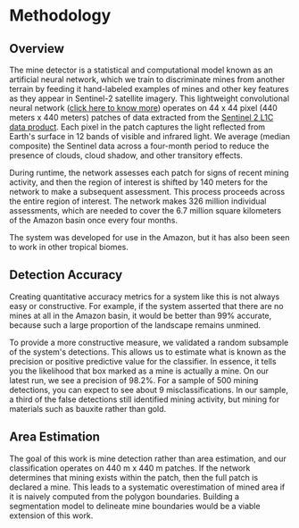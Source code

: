 # Methodology

## Overview

The mine detector is a statistical and computational model known as an artificial neural network, which we train to discriminate mines from another terrain by feeding it hand-labeled examples of mines and other key features as they appear in Sentinel-2 satellite imagery. This lightweight convolutional neural network ([click here to know more](https://en.wikipedia.org/wiki/Convolutional_neural_network)) operates on 44 x 44 pixel (440 meters x 440 meters) patches of data extracted from the [Sentinel 2 L1C data product](https://sentinel.esa.int/web/sentinel/missions/sentinel-2). Each pixel in the patch captures the light reflected from Earth's surface in 12 bands of visible and infrared light. We average (median composite) the Sentinel data across a four-month period to reduce the presence of clouds, cloud shadow, and other transitory effects.

During runtime, the network assesses each patch for signs of recent mining activity, and then the region of interest is shifted by 140 meters for the network to make a subsequent assessment. This process proceeds across the entire region of interest. The network makes 326 million individual assessments, which are needed to cover the 6.7 million square kilometers of the Amazon basin once every four months.

The system was developed for use in the Amazon, but it has also been seen to work in other tropical biomes.

## Detection Accuracy

Creating quantitative accuracy metrics for a system like this is not always easy or constructive. For example, if the system asserted that there are no mines at all in the Amazon basin, it would be better than 99% accurate, because such a large proportion of the landscape remains unmined.

To provide a more constructive measure, we validated a random subsample of the system's detections. This allows us to estimate what is known as the precision or positive predictive value for the classifier. In essence, it tells you the likelihood that box marked as a mine is actually a mine. On our latest run, we see a precision of 98.2%. For a sample of 500 mining detections, you can expect to see about 9 misclassifications. In our sample, a third of the false detections still identified mining activity, but mining for materials such as bauxite rather than gold.

## Area Estimation

The goal of this work is mine detection rather than area estimation, and our classification operates on 440 m x 440 m patches. If the network determines that mining exists within the patch, then the full patch is declared a mine. This leads to a systematic overestimation of mined area if it is naively computed from the polygon boundaries. Building a segmentation model to delineate mine boundaries would be a viable extension of this work.
